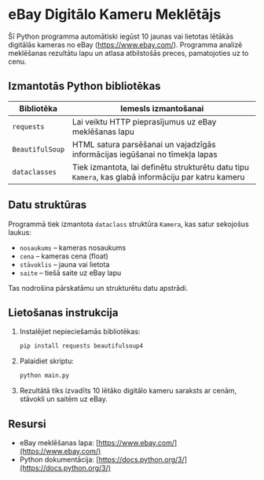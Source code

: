 # eBay Digitālo Kameru Meklētājs

Šī Python programma automātiski iegūst 10 jaunas vai lietotas lētākās digitālās kameras no eBay (https://www.ebay.com/). Programma analizē meklēšanas rezultātu lapu un atlasa atbilstošās preces, pamatojoties uz to cenu.

## Izmantotās Python bibliotēkas

| Bibliotēka       | Iemesls izmantošanai |
|------------------|----------------------|
| `requests`       | Lai veiktu HTTP pieprasījumus uz eBay meklēšanas lapu |
| `BeautifulSoup`  | HTML satura parsēšanai un vajadzīgās informācijas iegūšanai no tīmekļa lapas |
| `dataclasses`    | Tiek izmantota, lai definētu strukturētu datu tipu `Kamera`, kas glabā informāciju par katru kameru |

## Datu struktūras

Programmā tiek izmantota `dataclass` struktūra `Kamera`, kas satur sekojošus laukus:

- `nosaukums` – kameras nosaukums
- `cena` – kameras cena (float)
- `stāvoklis` – jauna vai lietota
- `saite` – tiešā saite uz eBay lapu

Tas nodrošina pārskatāmu un strukturētu datu apstrādi.

##  Lietošanas instrukcija

1. Instalējiet nepieciešamās bibliotēkas:
    ```bash
    pip install requests beautifulsoup4
    ```
2. Palaidiet skriptu:
    ```bash
    python main.py
    ```
3. Rezultātā tiks izvadīts 10 lētāko digitālo kameru saraksts ar cenām, stāvokli un saitēm uz eBay.

## Resursi

- eBay meklēšanas lapa: [https://www.ebay.com/](https://www.ebay.com/)
- Python dokumentācija: [https://docs.python.org/3/](https://docs.python.org/3/)
